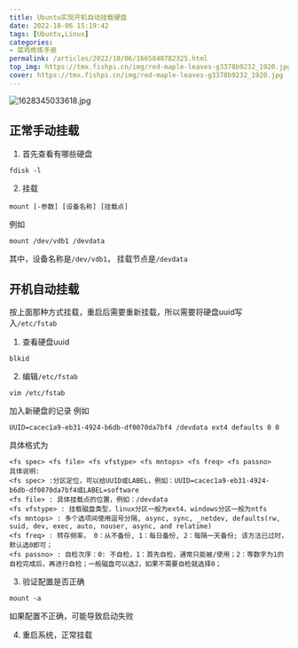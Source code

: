 ```yaml
---
title: Ubuntu实现开机自动挂载硬盘
date: 2022-10-06 15:19:42
tags: [Ubuntu,Linux]
categories: 
- 菜鸡修炼手册
permalink: /articles/2022/10/06/1665040782325.html
top_img: https://tmx.fishpi.cn/img/red-maple-leaves-g3378b9232_1920.jpg
cover: https://tmx.fishpi.cn/img/red-maple-leaves-g3378b9232_1920.jpg
---
```

![1628345033618.jpg](https://tmx.fishpi.cn/img/red-maple-leaves-g3378b9232_1920.jpg)


## 正常手动挂载

1. 首先查看有哪些硬盘
```
fdisk -l
```

2. 挂载
```
mount [-参数] [设备名称] [挂载点] 
```

例如
```
mount /dev/vdb1 /devdata
```
其中，设备名称是`/dev/vdb1`， 挂载节点是`/devdata`

## 开机自动挂载
按上面那种方式挂载，重启后需要重新挂载，所以需要将硬盘uuid写入`/etc/fstab`

1. 查看硬盘uuid
```
blkid
```

2. 编辑`/etc/fstab`
```
vim /etc/fstab
```
加入新硬盘的记录
例如
```
UUID=cacec1a9-eb31-4924-b6db-df0070da7bf4 /devdata ext4 defaults 0 0
```

具体格式为
```
<fs spec> <fs file> <fs vfstype> <fs mntops> <fs freq> <fs passno>
具体说明:
<fs spec> :分区定位，可以给UUID或LABEL，例如：UUID=cacec1a9-eb31-4924-b6db-df0070da7bf4或LABEL=software
<fs file> : 具体挂载点的位置，例如：/devdata
<fs vfstype> : 挂载磁盘类型，linux分区一般为ext4，windows分区一般为ntfs
<fs mntops> : 多个选项间使用逗号分隔, async, sync, _netdev, defaults(rw,  suid, dev, exec, auto, nouser, async, and relatime)
<fs freq> : 转存频率， 0：从不备份, 1：每日备份, 2：每隔一天备份; 该方法已过时，默认选0即可；
<fs passno> : 自检次序：0: 不自检，1：首先自检，通常只能被/使用；2：等数字为1的自检完成后，再进行自检；一般磁盘可以选2，如果不需要自检就选择0；
```

3. 验证配置是否正确
```
mount -a
```
如果配置不正确，可能导致启动失败

4. 重启系统，正常挂载
